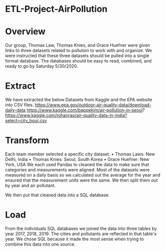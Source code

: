 # ETL-Project-AirPollution

# Overview
Our group, Thomas Law, Thomas Knies, and Grace Huefner were given links to three datasets related to pollution to work with and organize. We were instructed that these three datasets should be pulled into a single format database. The databases should be easy to read, combined, and ready to go by Saturday 5/30/2020.

# Extract 
We have extracted the below Datasets from Kaggle and the EPA website into CSV files. 
https://www.epa.gov/outdoor-air-quality-data/download-daily-data
https://www.kaggle.com/bappekim/air-pollution-in-seoul? 
https://www.kaggle.com/rohanrao/air-quality-data-in-india?select=city_hour.csv 

# Transform
Each team member selected a specific city dataset. 
•	Thomas Laws: New Delhi, India
•	Thomas Knies: Seoul, South Korea 
•	Grace Huefner: New York, USA
We each used Pandas to cleaned the data to make sure that categories and measurements were aligned. Most of the datasets were measured on a daily basis so we calculated out the average for the year and ensured that the measurement units were the same. We then split them out by year and air pollutant.  

We then put that cleaned data into a SQL database.

# Load
 From the individuals SQL databases we joined the data into three tables by year 2017, 2018, 2019. The cities and pollutants are reflected in that table's year. We chose SQL because it made the most sense when trying to combine this data into one source. 
